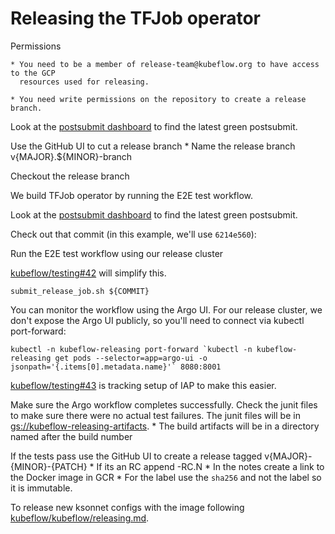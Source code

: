 # Releasing the TFJob operator

Permissions

	* You need to be a member of release-team@kubeflow.org to have access to the GCP
	  resources used for releasing.

	* You need write permissions on the repository to create a release branch.


Look at the [postsubmit dashboard](https://k8s-testgrid.appspot.com/sig-big-data#kubeflow-tf-operator-postsubmit)
to find the latest green postsubmit.


Use the GitHub UI to cut a release branch
	* Name the release branch v{MAJOR}.${MINOR}-branch

Checkout the release branch

We build TFJob operator by running the E2E test workflow.

Look at the [postsubmit dashboard](https://k8s-testgrid.appspot.com/sig-big-data#kubeflow-tf-operator-postsubmit)
to find the latest green postsubmit.

Check out that commit (in this example, we'll use `6214e560`):

Run the E2E test workflow using our release cluster

[kubeflow/testing#42](https://github.com/kubeflow/testing/issues/42) will simplify this.

```
submit_release_job.sh ${COMMIT}
```

You can monitor the workflow using the Argo UI. For our release cluster, we don't expose the Argo UI publicly, so you'll need to connect via kubectl port-forward:

```
kubectl -n kubeflow-releasing port-forward `kubectl -n kubeflow-releasing get pods --selector=app=argo-ui -o jsonpath='{.items[0].metadata.name}'` 8080:8001
```

[kubeflow/testing#43](https://github.com/kubeflow/testing/issues/43) is tracking setup of IAP to make this easier.

Make sure the Argo workflow completes successfully.
Check the junit files to make sure there were no actual test failures.
The junit files will be in [gs://kubeflow-releasing-artifacts](https://console.cloud.google.com/storage/browser/kubeflow-releasing-artifacts/logs/kubeflow_tf-operator/tf-operator-release/?project=kubeflow-releasing).
	* The build artifacts will be in a directory named after the build number

If the tests pass use the GitHub UI to create a release tagged v{MAJOR}-{MINOR}-{PATCH}
	* If its an RC append -RC.N
	* In the notes create a link to the Docker image in GCR
	* For the label use the `sha256` and not the label so it is immutable.

To release new ksonnet configs with the image following [kubeflow/kubeflow/releasing.md](https://github.com/kubeflow/kubeflow/blob/master/releasing.md).
